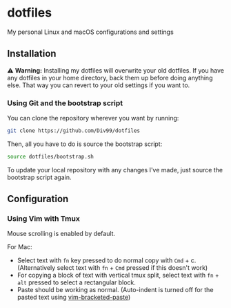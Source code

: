 # dotfiles

My personal Linux and macOS configurations and settings


## Installation

:warning: **Warning:** Installing my dotfiles will overwrite your old dotfiles. If you have any dotfiles in your home directory, back them up before doing anything else. That way you can revert to your old settings if you want to.


### Using Git and the bootstrap script

You can clone the repository wherever you want by running:

```bash
git clone https://github.com/Div99/dotfiles
```

Then, all you have to do is source the bootstrap script:

```bash
source dotfiles/bootstrap.sh
```

To update your local repository with any changes I've made, just source the bootstrap script again.

## Configuration

### Using Vim with Tmux

Mouse scrolling is enabled by default.

For Mac:
- Select text with `fn` key pressed to do normal copy with `Cmd` + c.
  (Alternatively select text with `fn` + `Cmd` pressed if this doesn't work)
- For copying a block of text with vertical tmux split, select text with
  `fn` + `alt` pressed to select a rectangular block.
- Paste should be working as normal. (Auto-indent is turned off for the pasted text
  using [vim-bracketed-paste](https://github.com/ConradIrwin/vim-bracketed-paste))
